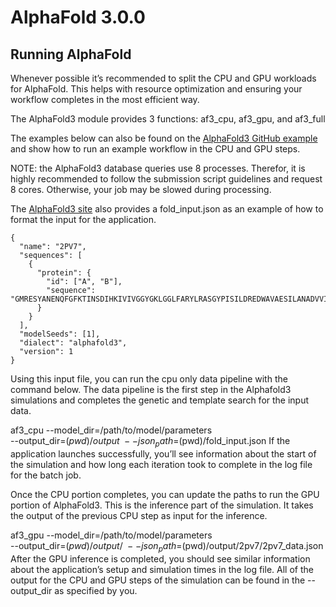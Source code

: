 # AlphaFold 3.0.0
## Running AlphaFold
Whenever possible it’s recommended to split the CPU and GPU workloads for AlphaFold. This helps with resource optimization and ensuring your workflow completes in the most efficient way.

The AlphaFold3 module provides 3 functions: af3_cpu, af3_gpu, and af3_full

The examples below can also be found on the [AlphaFold3 GitHub example](https://github.com/nuitrcs/examplejobs/tree/master/alphafold/v3.0.0) and show how to run an example workflow in the CPU and GPU steps.

NOTE: the AlphaFold3 database queries use 8 processes. Therefor, it is highly recommended to follow the submission script guidelines and request 8 cores. Otherwise, your job may be slowed during processing. 

The [AlphaFold3 site](https://github.com/google-deepmind/alphafold3/tree/main) also provides a fold_input.json as an example of how to format the input for the application.

```
{
  "name": "2PV7",
  "sequences": [
    {
      "protein": {
        "id": ["A", "B"],
        "sequence": "GMRESYANENQFGFKTINSDIHKIVIVGGYGKLGGLFARYLRASGYPISILDREDWAVAESILANADVVIVSVPINLTLETIERLKPYLTENMLLADLTSVKREPLAKMLEVHTGAVLGLHPMFGADIASMAKQVVVRCDGRFPERYEWLLEQIQIWGAKIYQTNATEHDHNMTYIQALRHFSTFANGLHLSKQPINLANLLALSSPIYRLELAMIGRLFAQDAELYADIIMDKSENLAVIETLKQTYDEALTFFENNDRQGFIDAFHKVRDWFGDYSEQFLKESRQLLQQANDLKQG"
      }
    }
  ],
  "modelSeeds": [1],
  "dialect": "alphafold3",
  "version": 1
}
```

Using this input file, you can run the cpu only data pipeline with the command below. The data pipeline is the first step in the Alphafold3 simulations and completes the genetic and template search for the input data.

af3_cpu --model_dir=/path/to/model/parameters \
    --output_dir=$(pwd)/output \
    --json_path=$(pwd)/fold_input.json
If the application launches successfully, you’ll see information about the start of the simulation and how long each iteration took to complete in the log file for the batch job.

Once the CPU portion completes, you can update the paths to run the GPU portion of AlphaFold3. This is the inference part of the simulation. It takes the output of the previous CPU step as input for the inference.

af3_gpu --model_dir=/path/to/model/parameters \
    --output_dir=$(pwd)/output/ \
    --json_path=$(pwd)/output/2pv7/2pv7_data.json
After the GPU inference is completed, you should see similar information about the application’s setup and simulation times in the log file. All of the output for the CPU and GPU steps of the simulation can be found in the --output_dir as specified by you.